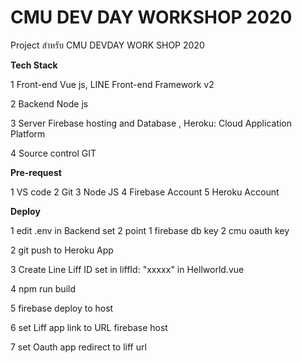 # CMU DEV DAY WORKSHOP 2020
Project สำหรับ CMU DEVDAY WORK SHOP 2020



**Tech Stack**

1 Front-end Vue js, LINE Front-end Framework v2

2 Backend Node js

3 Server Firebase hosting and Database , Heroku: Cloud Application Platform

4 Source control GIT

**Pre-request**

1 VS code
2 Git
3 Node JS
4 Firebase Account
5 Heroku Account

**Deploy**

1 edit .env in Backend  set 2 point   1 firebase db key  2 cmu oauth key

2  git push to Heroku App

3 Create Line Liff ID  set in liffId: "xxxxx"  in Hellworld.vue

4 npm run build 

5 firebase deploy to host

6 set  Liff  app link to URL firebase host

7 set Oauth app  redirect to liff url

